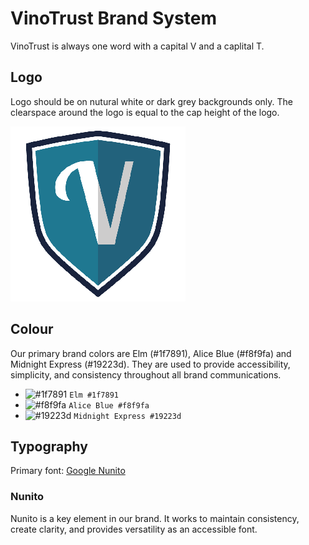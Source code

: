 # VinoTrust Brand System

VinoTrust is always one word with a capital V and a caplital T.

## Logo

Logo should be on nutural white or dark grey backgrounds only. The clearspace around the logo is equal to the cap height of the logo.

![VinoTrust Logo](vt-logo-sm.gif)

## Colour

Our primary brand colors are Elm (#1f7891), Alice Blue (#f8f9fa) and Midnight Express (#19223d). They are used to provide accessibility, simplicity, and consistency throughout all brand communications.

* ![#1f7891](https://placehold.it/48x15/1f7891/000000?text=+) `Elm #1f7891`
* ![#f8f9fa](https://placehold.it/48x15/f8f9fa/000000?text=+) `Alice Blue #f8f9fa`
* ![#19223d](https://placehold.it/48x15/19223d/000000?text=+) `Midnight Express #19223d`

## Typography

Primary font: [Google Nunito](https://fonts.google.com/specimen/Nunito)

### Nunito

Nunito is a key element in our brand. It works to maintain consistency, create clarity, and provides versatility as an accessible font.
